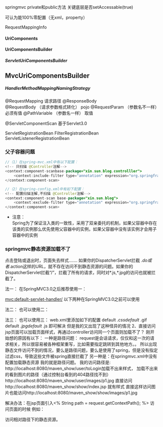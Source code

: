 springmvc private和public方法
关键底层是否setAccessable(true)

可认为能100%零配置（无xml，property）

RequestMappingInfo

#### UriComponents

#### UriComponentsBuilder

##### ServletUriComponentsBuilder

## MvcUriComponentsBuilder

##### HandlerMethodMappingNamingStrategy

@RequestMapping 请求路径
@ResponseBody  
@RequestBody    （请求参数格式转化） pojo
@RequestParam  （参数名不一样）必须有值
@PathVariable    （参数名一样） 取值



@ServletComponentScan 基于Servlet3.0

ServletRegistrationBean
FilterRegistrationBean
ServletListenerRegistrationBean

### 父子容器问题
```java
//（1）在spring-mvc.xml中有以下配置：
<!-- 只扫描 @Controller注解-->
<context:component-scanbase-package="xin.sun.blog.controlller">
    <context:include-filter type="annotation" expression="org.springframework.stereotype.Controller"/>
</context:component-scan>

//（2）在spring-config.xml中有如下配置：
<!-- 配置扫描注解,不扫描 @Controller注解-->
<context:component-scan base-package="xin.sun.blog">
    <context:exclude-filter type="annotation" expression="org.springframework.stereotype.Controller"/>
</context:component-scan>
```
* 注意：  
Spring为了保证注入类的一致性，采用了双亲委托的机制，如果父容器中存在该类的实例那么优先使用父容器中的实例，如果父容器中没有该实例才会用子容器中的实例

### springmvc静态资源加载不了
点击登陆或退出时，页面失去样式.......
如果你的DispatcherServlet拦截 *.do或者*.action这样的URL，就不存在访问不到静态资源的问题。如果你的DispatcherServlet拦截“/”，拦截了所有的请求，同时对*.js,*.jpg的访问也就被拦截了。


法一：
在SpringMVC3.0之后推荐使用一： 
<!-- 静态资源访问 -->
  <mvc:default-servlet-handler/>
以下两种在SpringMVC3.0之前可以使用

法二：
也可以使用二：
  <!-- 静态资源访问
  <mvc:resources location="/img/" mapping="/img/**"/> 
  <mvc:resources location="/js/" mapping="/js/**"/>  
  <mvc:resources location="/css/" mapping="/css/**"/>
 -->
法三：
也可以使用三：
web.xml里添加如下的配置
<servlet-mapping>
​     <servlet-name>default</servlet-name>
​     <url-pattern>*.css</url-pattern>
</servlet-mapping>
<servlet-mapping>
​    <servlet-name>default</servlet-name>
​    <url-pattern>*.gif</url-pattern>
</servlet-mapping>
<servlet-mapping>
​     <servlet-name>default</servlet-name>
​     <url-pattern>*.jpg</url-pattern>
</servlet-mapping>
<servlet-mapping>
​     <servlet-name>default</servlet-name>
​     <url-pattern>*.js</url-pattern>
</servlet-mapping>
即可解决
但是我的又出现了这种怪异的情况
2、直接访问jsp页面可以加载页面样式，再通过controller访问同一个页面则加载不了？
刚开始想的原因有以下：
一种是路径问题：
request是会话请求，仅仅和这一次的请求相关，所以很容易被各种框架重写，比如需要指定跳转到其他地方。。
所以出现静态文件访问不到的情况，要么是路径问题，要么是使用了spring，但是没有指定过滤css，导致这些文件被spring直接拦截了
另一种是：在springmvc.xml中没有配置加载静态资源
我的就是路径问题。
我的访问路径是:
http://localhost:8080/maven_show/user/toLogin加载不出来样式，
加载不出来的看到图片的路径（通过控制台看到的404路径找不到）
http://localhost:8080/maven_show/user/images/p1.jpg 
直接访问http://localhost:8080/maven_show/show/index.jsp 就有样式
直接这样访问图片也能访问http://localhost:8080/maven_show/show/images/p1.jpg

解决办法：在jsp页面引入<% String path = request.getContextPath(); %>
访问页面的时候
例如：
<script src="<%=path %>/resources/js/jquery-1.8.3.min.js"></script>
<script type="text/javascript" src="<%=path %>/resources/js/move-top.js"></script>
<script type="text/javascript" src="<%=path %>/resources/js/easing.js"></script>
访问相对路径下的静态资源。


